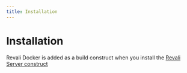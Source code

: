 ```yaml
---
title: Installation
---
```


# Installation

Revali Docker is added as a build construct when you install the [Revali Server construct][revali-server-installation]

[revali-server-installation]: ../revali_server/getting-started/00-installation.md
